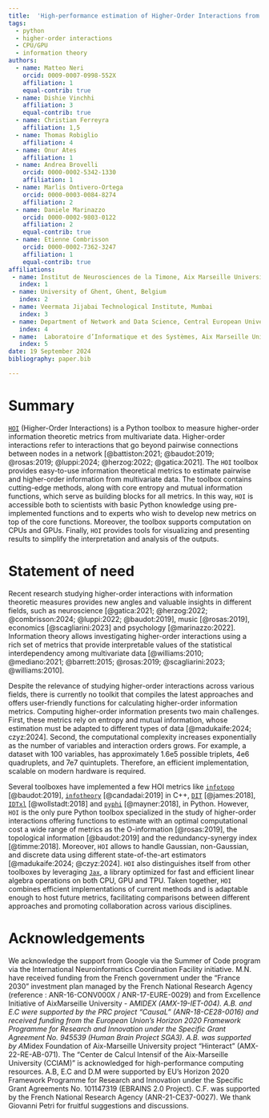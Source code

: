 ```yaml
---
title:  'High-performance estimation of Higher-Order Interactions from multivariate data'
tags:
  - python
  - higher-order interactions
  - CPU/GPU
  - information theory
authors:
  - name: Matteo Neri
    orcid: 0009-0007-0998-552X
    affiliation: 1
    equal-contrib: true
  - name: Dishie Vinchhi
    affiliation: 3
    equal-contrib: true
  - name: Christian Ferreyra
    affiliation: 1,5
  - name: Thomas Robiglio
    affiliation: 4
  - name: Onur Ates
    affiliation: 1
  - name: Andrea Brovelli
    orcid: 0000-0002-5342-1330
    affiliation: 1
  - name: Marlis Ontivero-Ortega
    orcid: 0000-0003-0084-8274
    affiliation: 2
  - name: Daniele Marinazzo
    orcid: 0000-0002-9803-0122
    affiliation: 2
    equal-contrib: true
  - name: Etienne Combrisson
    orcid: 0000-0002-7362-3247
    affiliation: 1
    equal-contrib: true
affiliations:
 - name: Institut de Neurosciences de la Timone, Aix Marseille Université, UMR 7289 CNRS, 13005, Marseille, France
   index: 1
 - name: University of Ghent, Ghent, Belgium
   index: 2
 - name: Veermata Jijabai Technological Institute, Mumbai
   index: 3
 - name: Department of Network and Data Science, Central European University, Vienna, Austria
   index: 4
 - name:  Laboratoire d’Informatique et des Systèmes, Aix Marseille Université, UMR 7020 CNRS, Marseille, France
   index: 5
date: 19 September 2024
bibliography: paper.bib

---
```


# Summary

[`HOI`](https://brainets.github.io/hoi/) (Higher-Order Interactions) is a Python toolbox to measure higher-order information theoretic metrics from multivariate data. Higher-order interactions refer to interactions that go beyond pairwise connections between nodes in a network [@battiston:2021; @baudot:2019; @rosas:2019; @luppi:2024; @herzog:2022; @gatica:2021]. The `HOI` toolbox provides easy-to-use information theoretical metrics to estimate pairwise and higher-order information from multivariate data. The toolbox contains cutting-edge methods, along with core entropy and mutual information functions, which serve as building blocks for all metrics. In this way, `HOI` is accessible both to scientists with basic Python knowledge using pre-implemented functions and to experts who wish to develop new metrics on top of the core functions. Moreover, the toolbox supports computation on CPUs and GPUs.  Finally, `HOI` provides tools for visualizing and presenting results to simplify the interpretation and analysis of the outputs.


# Statement of need

Recent research studying higher-order interactions with information theoretic measures provides new angles and valuable insights in different fields, such as neuroscience [@gatica:2021; @herzog:2022; @combrisson:2024; @luppi:2022; @baudot:2019], music [@rosas:2019], economics [@scagliarini:2023] and psychology [@marinazzo:2022]. Information theory allows investigating higher-order interactions using a rich set of metrics that provide interpretable values of the statistical interdependency among multivariate data [@williams:2010; @mediano:2021; @barrett:2015; @rosas:2019; @scagliarini:2023; @williams:2010].

Despite the relevance of studying higher-order interactions across various fields, there is currently no toolkit that compiles the latest approaches and offers user-friendly functions for calculating higher-order information metrics. Computing higher-order information presents two main challenges. First, these metrics rely on entropy and mutual information, whose estimation must be adapted to different types of data [@madukaife:2024; czyz:2024]. Second, the computational complexity increases exponentially as the number of variables and interaction orders grows. For example, a dataset with 100 variables, has approximately 1.6e5 possible triplets, 4e6 quadruplets, and 7e7 quintuplets. Therefore, an efficient implementation, scalable on modern hardware is required.

Several toolboxes have implemented a few HOI metrics like [`infotopo`](https://github.com/pierrebaudot/INFOTOPO) [@baudot:2019], [`infotheory`](http://mcandadai.com/infotheory/) [@candadai:2019] in C++, [`DIT`](https://github.com/dit/dit) [@james:2018], [`IDTxl`](https://github.com/pwollstadt/IDTxl) [@wollstadt:2018] and [`pyphi`](https://github.com/wmayner/pyphi) [@mayner:2018], in Python. However, `HOI` is the only pure Python toolbox specialized in the study of higher-order interactions offering functions to estimate with an optimal computational cost a wide range of metrics as the O-information [@rosas:2019], the topological information [@baudot:2019] and the redundancy-synergy index [@timme:2018]. Moreover, `HOI` allows to handle Gaussian, non-Gaussian, and discrete data using different state-of-the-art estimators [@madukaife:2024; @czyz:2024]. `HOI` also distinguishes itself from other toolboxes by leveraging [`Jax`](https://jax.readthedocs.io/), a library optimized for fast and efficient linear algebra operations on both CPU, GPU and TPU. Taken together, `HOI` combines efficient implementations of current methods and is adaptable enough to host future metrics, facilitating comparisons between different approaches and promoting collaboration across various disciplines. 

# Acknowledgements

We acknowledge the support from Google via the Summer of Code program via the International Neuroinformatics Coordination Facility initiative. M.N. have received funding from the French government under the “France 2030” investment plan managed by the French National Research Agency (reference : ANR-16-CONV000X / ANR-17-EURE-0029) and from Excellence Initiative of AixMarseille University - A*MIDEX (AMX-19-IET-004). A.B. and E.C were supported by the PRC project “CausaL” (ANR-18-CE28-0016) and received funding from the European Union’s Horizon 2020 Framework Programme for Research and Innovation under the Specific Grant Agreement No. 945539 (Human Brain Project SGA3). A.B. was supported by A*Midex Foundation of Aix-Marseille University project “Hinteract” (AMX-22-RE-AB-071). The “Center de Calcul Intensif of the Aix-Marseille University (CCIAM)” is acknowledged for high-performance computing resources. A.B, E.C and D.M were supported by EU’s Horizon 2020 Framework Programme for Research and Innovation under the Specific Grant Agreements No. 101147319 (EBRAINS 2.0 Project). C.F. was supported by the French National Research Agency (ANR-21-CE37-0027). We thank Giovanni Petri for fruitful suggestions and discussions.
